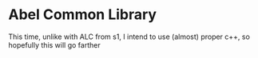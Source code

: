 # Abel Common Library

This time, unlike with ALC from s1, I intend to use (almost) proper c++, so hopefully this will go farther